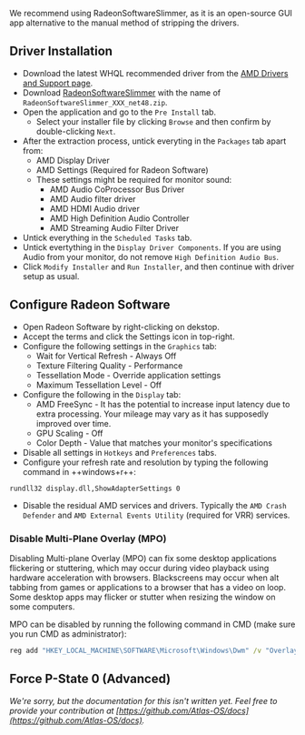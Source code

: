 We recommend using RadeonSoftwareSlimmer, as it is an open-source GUI app alternative to the manual method of stripping the drivers.

## Driver Installation

- Download the latest WHQL recommended driver from the [AMD Drivers and Support page](https://www.amd.com/en/support).
- Download [RadeonSoftwareSlimmer](https://github.com/GSDragoon/RadeonSoftwareSlimmer) with the name of ``RadeonSoftwareSlimmer_XXX_net48.zip``.
- Open the application and go to the ``Pre Install`` tab.
    - Select your installer file by clicking ``Browse`` and then confirm by double-clicking ``Next``.
- After the extraction process, untick everyting in the ``Packages`` tab apart from:
    - AMD Display Driver
    - AMD Settings (Required for Radeon Software)
    - These settings might be required for monitor sound:
        - AMD Audio CoProcessor Bus Driver
        - AMD Audio filter driver
        - AMD HDMI Audio driver
        - AMD High Definition Audio Controller
        - AMD Streaming Audio Filter Driver
- Untick everything in the ``Scheduled Tasks`` tab.
- Untick evertything in the ``Display Driver Components``. If you are using Audio from your monitor, do not remove ``High Definition Audio Bus``.
- Click ``Modify Installer`` and ``Run Installer``, and then continue with driver setup as usual.

## Configure Radeon Software

- Open Radeon Software by right-clicking on dekstop.
- Accept the terms and click the Settings icon in top-right.
- Configure the following settings in the ``Graphics`` tab:
    - Wait for Vertical Refresh - Always Off
    - Texture Filtering Quality - Performance
    - Tessellation Mode - Override application settings
    - Maximum Tessellation Level - Off
- Configure the following in the ``Display`` tab:
    - AMD FreeSync - It has the potential to increase input latency due to extra processing. Your mileage may vary as it has supposedly improved over time.
    - GPU Scaling - Off
    - Color Depth - Value that matches your monitor's specifications
- Disable all settings in ``Hotkeys`` and ``Preferences`` tabs.
- Configure your refresh rate and resolution by typing the following command in ++windows+r++:
```
rundll32 display.dll,ShowAdapterSettings 0
```
- Disable the residual AMD services and drivers. Typically the ``AMD Crash Defender`` and ``AMD External Events Utility`` (required for VRR) services.

### Disable Multi-Plane Overlay (MPO)

Disabling Multi-plane Overlay (MPO) can fix some desktop applications flickering or stuttering, which may occur during video playback using hardware acceleration with browsers. Blackscreens may occur when alt tabbing from games or applications to a browser that has a video on loop. Some desktop apps may flicker or stutter when resizing the window on some computers.

MPO can be disabled by running the following command in CMD (make sure you run CMD as administrator):
```bat
reg add "HKEY_LOCAL_MACHINE\SOFTWARE\Microsoft\Windows\Dwm" /v "OverlayTestMode" /t REG_DWORD /d "5" /f
```

## Force P-State 0 (Advanced)

*We're sorry, but the documentation for this isn't written yet. Feel free to provide your contribution at [https://github.com/Atlas-OS/docs](https://github.com/Atlas-OS/docs).*
